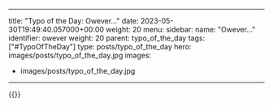 
---
title: "Typo of the Day: Owever..."
date: 2023-05-30T19:49:40.057000+00:00
weight: 20
menu:
  sidebar:
    name: "Owever..."
    identifier: owever
    weight: 20
    parent: typo_of_the_day
tags: ["#TypoOfTheDay"]
type: posts/typo_of_the_day
hero: images/posts/typo_of_the_day.jpg
images:
- images/posts/typo_of_the_day.jpg
---


{{<fosstodon user="mariatta" id="110459366935984124">}}

